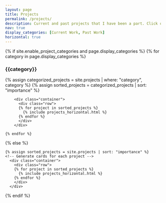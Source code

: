 ```yaml
---
layout: page
title: Projects
permalink: /projects/
description: Current and past projects that I have been a part. Click on each project to know more
nav: true
display_categories: [Current Work, Past Work]
horizontal: true
---
```

<div class="projects mt-4">
  {% if site.enable_project_categories and page.display_categories %}
  <!-- Display categorized projects -->
    {% for category in page.display_categories %}
      <h3 class="category">{{category}}</h3>
      {% assign categorized_projects = site.projects | where: "category", category %}
      {% assign sorted_projects = categorized_projects | sort: "importance" %}
      <!-- Generate cards for each project -->

        <div class="container">
          <div class="row">
          {% for project in sorted_projects %}
            {% include projects_horizontal.html %}
          {% endfor %}
          </div>
        </div>
      
    {% endfor %}

  {% else %}
  <!-- Display projects without categories -->
    {% assign sorted_projects = site.projects | sort: "importance" %}
    <!-- Generate cards for each project -->
      <div class="container">
        <div class="row">
        {% for project in sorted_projects %}
          {% include projects_horizontal.html %}
        {% endfor %}
        </div>
      </div>

  {% endif %}

</div>
